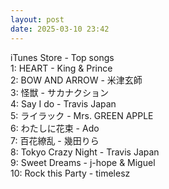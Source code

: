 ```yaml
---
layout: post
date: 2025-03-10 23:42
---
```


iTunes Store - Top songs<br />
1: HEART - King & Prince<br />
2: BOW AND ARROW - 米津玄師<br />
3: 怪獣 - サカナクション<br />
4: Say I do - Travis Japan<br />
5: ライラック - Mrs. GREEN APPLE<br />
6: わたしに花束 - Ado<br />
7: 百花繚乱 - 幾田りら<br />
8: Tokyo Crazy Night - Travis Japan<br />
9: Sweet Dreams - j-hope & Miguel<br />
10: Rock this Party - timelesz<br />
